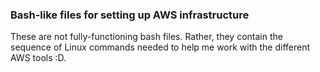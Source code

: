### Bash-like files for setting up AWS infrastructure

These are not fully-functioning bash files. Rather, they contain the sequence of Linux commands needed to help me work with 
the different AWS tools :D.
